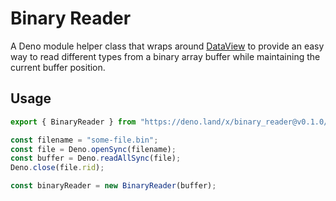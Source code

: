 # Binary Reader

A Deno module helper class that wraps around [DataView](https://developer.mozilla.org/en-US/docs/Web/JavaScript/Reference/Global_Objects/DataView) to provide an easy way to read different types from a binary array buffer while maintaining the current buffer position.

## Usage

```typescript
export { BinaryReader } from "https://deno.land/x/binary_reader@v0.1.0/mod.ts";

const filename = "some-file.bin";
const file = Deno.openSync(filename);
const buffer = Deno.readAllSync(file);
Deno.close(file.rid);

const binaryReader = new BinaryReader(buffer);
```
